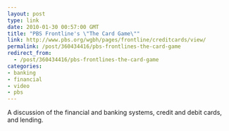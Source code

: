 ```yaml
---
layout: post
type: link
date: 2010-01-30 00:57:00 GMT
title: "PBS Frontline's \"The Card Game\""
link: http://www.pbs.org/wgbh/pages/frontline/creditcards/view/
permalink: /post/360434416/pbs-frontlines-the-card-game
redirect_from: 
  - /post/360434416/pbs-frontlines-the-card-game
categories:
- banking
- financial
- video
- pbs
---
```

A discussion of the financial and banking systems, credit and debit cards, and lending.